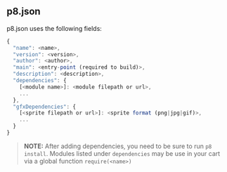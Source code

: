 p8.json
-------

p8.json uses the following fields:

```js
{
  "name": <name>,
  "version": <version>,
  "author": <author>,
  "main": <entry-point (required to build)>,
  "description": <description>,
  "dependencies": {
    [<module name>]: <module filepath or url>,
    ...
  },
  "gfxDependencies": {
    [<sprite filepath or url>]: <sprite format (png|jpg|gif)>,
    ...
  }
}
```

> **NOTE:** After adding dependencies, you need to be sure to run `p8 install`.
Modules listed under `dependencies` may be use in your cart via a global function `require(<name>)`
